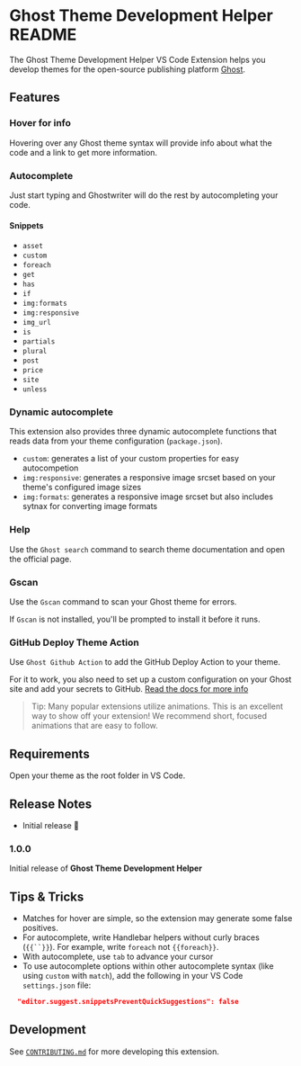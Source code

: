 # Ghost Theme Development Helper README

 The Ghost Theme Development Helper VS Code Extension helps you develop themes for the open-source publishing platform [Ghost](https://ghost.org/).

## Features

### Hover for info
Hovering over any Ghost theme syntax will provide info about what the code and a link to get more information.
### Autocomplete
Just start typing and Ghostwriter will do the rest by autocompleting your code.

#### Snippets
- `asset`
- `custom`
- `foreach`
- `get`
- `has`
- `if`
- `img:formats`
- `img:responsive`
- `img_url`
- `is`
- `partials`
- `plural`
- `post`
- `price`
- `site`
- `unless`

### Dynamic autocomplete

This extension also provides three dynamic autocomplete functions that reads data from your theme configuration (`package.json`).

- `custom`: generates a list of your custom properties for easy autocompetion
- `img:responsive`: generates a responsive image srcset based on your theme's configured image sizes
- `img:formats`: generates a responsive image srcset but also includes sytnax for converting image formats

### Help
Use the `Ghost search` command to search theme documentation and open the official page.

### Gscan
Use the `Gscan` command to scan your Ghost theme for errors.

If `Gscan` is not installed, you'll be prompted to install it before it runs.

### GitHub Deploy Theme Action
Use `Ghost Github Action` to add the GitHub Deploy Action to your theme.

For it to work, you also need to set up a custom configuration on your Ghost site and add your secrets to GitHub. [Read the docs for more info](https://github.com/TryGhost/action-deploy-theme)

<!-- \!\[feature X\]\(images/feature-x.png\) -->

> Tip: Many popular extensions utilize animations. This is an excellent way to show off your extension! We recommend short, focused animations that are easy to follow.

## Requirements

Open your theme as the root folder in VS Code.


## Release Notes

- Initial release 🎉

### 1.0.0

Initial release of **Ghost Theme Development Helper**

## Tips & Tricks
- Matches for hover are simple, so the extension may generate some false positives.
- For autocomplete, write Handlebar helpers without curly braces (`{{``}}`). For example, write `foreach` not `{{foreach}}`.
- With autocomplete, use `tab` to advance your cursor
- To use autocomplete options within other autocomplete syntax (like using `custom` with `match`), add the following in your VS Code `settings.json` file:
```json
  "editor.suggest.snippetsPreventQuickSuggestions": false
```


## Development
See [`CONTRIBUTING.md`](https://github.com/TryGhost/vscode-ghost-theme-development-helper/blob/ba52f9bd210b1b8033fbfc302ca61e3481b0df51/development.md) for more developing this extension.